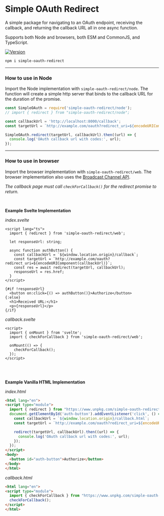 # Simple OAuth Redirect

A simple package for navigating to an OAuth endpoint, receiving the callback, and returning the callback URL all in one async function.

Supports both Node and browsers, both ESM and CommonJS, and TypeScript.

[![Version](https://img.shields.io/npm/v/simple-oauth-redirect.svg?style=flat)](https://www.npmjs.com/package/simple-oauth-redirect)

```bash
npm i simple-oauth-redirect 
```

---

### How to use in Node

Import the Node implementation with ```simple-oauth-redirect/node```. The function will create a simple http server that binds to the callback URL for the duration of the promise.

```javascript
const SimpleOAuth = require('simple-oauth-redirect/node');
// import { redirect } from "simple-oauth-redirect/node";

const callbackUrl = 'http://localhost:8000/callback';
const targetUrl = `http://example.com/oauth?redirect_uri=${encodeURIComponent(callbackUrl)}`;

SimpleOAuth.redirect(targetUrl, callbackUrl).then((url) => {
  console.log('OAuth callback url with codes:', url);
});
```

---

### How to use in browser
Import the browser implementation with ```simple-oauth-redirect/web```. The browser implementation also uses the [Broadcast Channel API](https://developer.mozilla.org/en-US/docs/Web/API/Broadcast_Channel_API).


*The callback page must call ```checkForCallback()``` for the redirect promise to return.*

<br>

**Example Svelte Implementation**

*index.svelte*
```svelte
<script lang="ts">
  import { redirect } from 'simple-oauth-redirect/web';

  let responseUrl: string;

  async function authButton() {
    const callbackUrl = `${window.location.origin}/callback`;
    const targetUrl = `http://example.com/oauth?redirect_uri=${encodeURIComponent(callbackUrl)}`;
    const res = await redirect(targetUrl, callbackUrl);
    responseUrl = res.href;
  }
</script>

{#if !responseUrl}
  <button on:click={() => authButton()}>Authorize</button>
{:else}
  <h1>Received URL:</h1>
  <p>{responseUrl}</p>
{/if}
```

*callback.svelte*
```svelte
<script>
  import { onMount } from 'svelte';
  import { checkForCallback } from 'simple-oauth-redirect/web';

  onMount(() => {
    checkForCallback();
  });
</script>
```
<br>
<br>

**Example Vanilla HTML Implementation**

*index.html*
```html
<html lang="en">
<script type="module">
  import { redirect } from "https://www.unpkg.com/simple-oauth-redirect@latest/dist/esm/web.js";
  document.getElementById('auth-button').addEventListener('click', () => {
    const callbackUrl = `${window.location.origin}/callback.html`;
    const targetUrl = `http://example.com/oauth?redirect_uri=${encodeURIComponent(callbackUrl)}`;

    redirect(targetUrl, callbackUrl).then((url) => {
      console.log('OAuth callback url with codes:', url);
    });
  });
</script>
<body>
  <button id="auth-button">Authorize</button>
</body>
</html>
```
*callback.html*
```html
<html lang="en">
<script type="module">
  import { checkForCallback } from "https://www.unpkg.com/simple-oauth-redirect@latest/dist/esm/web.js";
  checkForCallback();
</script>
</html>
```

